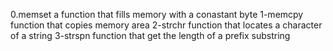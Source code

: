 0.memset
a function that fills memory with a conastant byte
1-memcpy
function that copies memory area
2-strchr
function that locates a character of a string
3-strspn
function that get the length of a prefix substring
